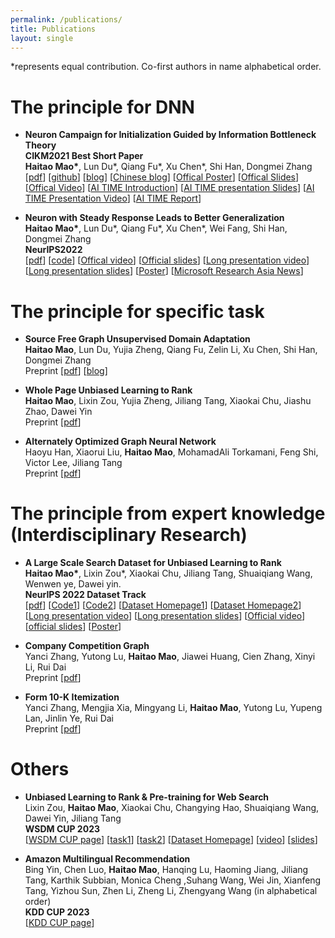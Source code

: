 ```yaml
---
permalink: /publications/
title: Publications
layout: single
---
```


*represents equal contribution. Co-first authors in name alphabetical order.

# The principle for DNN
<ul>
  <li>
      <p>
        <strong> Neuron Campaign for Initialization Guided by Information Bottleneck Theory </strong><br>
        <strong>CIKM2021 Best Short Paper</strong><br>
        <strong>Haitao Mao*</strong>, Lun Du*, Qiang Fu*, Xu Chen*,   Shi Han, Dongmei Zhang <br>
        [<a href="https://arxiv.org/pdf/2108.06530.pdf">pdf</a>]
        [<a href="https://github.com/HaitaoMao/Neuron-Campaign-for-Initialization-Guided-by-Information-Bottleneck-Theory">github</a>]
        [<a href="https://haitaomao.github.io/categories/neuronCampaign/">blog</a>]
        [<a href="https://zhuanlan.zhihu.com/p/398198523">Chinese blog</a>]
        [<a href="https://github.com/haitaomao/haitaomao.github.io/blob/master/_files/CIKM2021/Init_poster.pdf">Offical Poster</a>]
        [<a href="https://github.com/haitaomao/haitaomao.github.io/blob/master/_files/CIKM2021/CIKM21_Neuron_Campaign_for_Initialization_Guided_by_Information_Bottleneck_Theory.pdf">Offical Slides</a>]
        [<a href="https://github.com/haitaomao/haitaomao.github.io/blob/master/_files/CIKM2021/Init_video.mp4">Offical Video</a>]
        [<a href="https://mp.weixin.qq.com/s/PEt7m_iadPGm9puO0S0nHw">AI TIME Introduction</a>]
        [<a href="https://github.com/haitaomao/haitaomao.github.io/blob/master/_files/CIKM2021/AITime%20CIKM21%20-%20Neuron%20Campaign.pdf">AI TIME presentation Slides</a>]
        [<a href="https://www.bilibili.com/video/BV1fL411V7FP?spm_id_from=333.1007.top_right_bar_window_history.content.click">AI TIME Presentation Video</a>]
        [<a href="https://mp.weixin.qq.com/s/V0pwLwTR-rVpe8h5NL_u3g">AI TIME Report</a>]
      </p>
    </li>
    <li>
      <p>
        <strong>Neuron with Steady Response Leads to Better Generalization</strong><br>
        <strong>Haitao Mao*</strong>, Lun Du*, Qiang Fu*, Xu Chen*, Wei Fang, Shi Han, Dongmei Zhang <br>
        <strong> NeurIPS2022</strong><br> 
        [<a href="https://arxiv.org/pdf/2111.15414.pdf">pdf</a>]
        [<a href="https://github.com/HaitaoMao/Neuron-with-Steady-Response-Leads-to-Better-Generalization">code</a>] 
        [<a href="https://neurips.cc/virtual/2022/poster/54444">Offical video</a>]
        [<a href="https://github.com/HaitaoMao/HaitaoMao.github.io/blob/master/_files/NSR-NeurIPS-version.pdf">Official slides</a>]
        [<a href="https://www.bilibili.com/video/BV19d4y1c7Lt/?spm_id_from=333.999.0.0&vd_source=85bb42770c1036d2fc85b057595f1054">Long presentation video</a>]
        [<a href="https://github.com/HaitaoMao/HaitaoMao.github.io/blob/master/_files/NSR-AITIME.pdf">Long presentation slides</a>]
        [<a href="https://neurips.cc/media/PosterPDFs/NeurIPS%202022/54444.png?t=1668603047.5147302">Poster</a>]
        [<a href="https://mp.weixin.qq.com/s/A45YqMcQeULULGFL05qBCA">Microsoft Research Asia News</a>]
      </p>
    </li>
</ul>

# The principle for specific task
<ul>
  <li>
    <p>
        <strong>Source Free Graph Unsupervised Domain Adaptation </strong><br>
        <strong>Haitao Mao</strong>, Lun Du, Yujia Zheng, Qiang Fu, Zelin Li, Xu Chen, Shi Han, Dongmei Zhang <br>
        Preprint [<a href="https://arxiv.org/pdf/2112.00955.pdf">pdf</a>]
        [<a href="https://haitaomao.github.io/categories/sourcefree/">blog</a>]
    </p>
  </li>
  <li>
    <p>
        <strong>Whole Page Unbiased Learning to Rank </strong><br>
        <strong>Haitao Mao</strong>, Lixin Zou, Yujia Zheng, Jiliang Tang, Xiaokai Chu, Jiashu Zhao, Dawei Yin <br>
        Preprint [<a href="https://arxiv.org/pdf/2210.10718.pdf">pdf</a>]
    </p>
  </li>
  <li>
    <p>
        <strong>Alternately Optimized Graph Neural Network </strong><br>
        Haoyu Han, Xiaorui Liu, <strong>Haitao Mao</strong>,  MohamadAli Torkamani, Feng Shi, Victor Lee, Jiliang Tang  <br>
        Preprint [<a href="https://arxiv.org/pdf/2206.03638.pdf">pdf</a>]
    </p>
  </li>
  
    
</ul>

# The principle from expert knowledge (Interdisciplinary Research)
<ul>
    <li>
      <p>
        <strong> A Large Scale Search Dataset for Unbiased Learning to Rank </strong> <br>
        <strong>Haitao Mao*</strong>, Lixin Zou*, Xiaokai Chu, Jiliang Tang, Shuaiqiang Wang, Wenwen ye, Dawei yin. <br>
        <strong>NeurIPS 2022 Dataset Track</strong><br> 
        [<a href="https://openreview.net/pdf?id=EZcHYuU_9E">pdf</a>]
        [<a href="https://github.com/ChuXiaokai/baidu_ultr_dataset">Code1</a>]
        [<a href="https://github.com/ChuXiaokai/WSDMCUP_BaiduPLM_Paddle">Code2</a>]
        [<a href="https://haitaomao.github.io/baidu_ultr_page/">Dataset Homepage1</a>]
        [<a href="https://searchscience.baidu.com/dataset.html">Dataset Homepage2</a>]
        [<a href="https://www.bilibili.com/video/BV1ZP411N75k/?spm_id_from=333.999.0.0">Long presentation video</a>]
        [<a href="https://github.com/HaitaoMao/HaitaoMao.github.io/blob/master/_files/Baidu-ULTR-MLNLP.pdf">Long presentation slides</a>]
        [<a href="https://neurips.cc/virtual/2022/poster/55768">Official video</a>]
        [<a href="https://github.com/HaitaoMao/HaitaoMao.github.io/blob/master/_files/Baidu-ULTR-NeurIPS-version.pdf">official slides</a>]
        [<a href="https://neurips.cc/media/PosterPDFs/NeurIPS%202022/55768.png?t=1669701622.351326">Poster</a>]
      </p>
    </li>
    <li>
      <p>
        <strong> Company Competition Graph </strong> <br>
        Yanci Zhang, Yutong Lu, <strong>Haitao Mao</strong>, Jiawei Huang, Cien Zhang, Xinyi Li, Rui Dai <br>
        Preprint [<a href="https://arxiv.org/pdf/2304.00323.pdf">pdf</a>]
      </p>
    </li>
    <li>
      <p>
        <strong> Form 10-K Itemization </strong> <br>
        Yanci Zhang, Mengjia Xia, Mingyang Li, <strong>Haitao Mao</strong>, Yutong Lu, Yupeng Lan, Jinlin Ye, Rui Dai <br>
        Preprint [<a href="https://arxiv.org/pdf/2303.04688.pdf">pdf</a>]
      </p>
    </li>
</ul>




# Others
<ul>
  <li>
    <p>
        <strong>Unbiased Learning to Rank & Pre-training for Web Search </strong><br>
        Lixin Zou, <strong>Haitao Mao</strong>, Xiaokai Chu, Changying Hao, Shuaiqiang Wang, Dawei Yin, Jiliang Tang<br>
        <strong> WSDM CUP 2023</strong><br>
        [<a href="https://www.wsdm-conference.org/2023/program/wsdm-cup">WSDM CUP page</a>]
        [<a href="https://aistudio.baidu.com/aistudio/competition/detail/534/0/introduction">task1</a>]
        [<a href="https://aistudio.baidu.com/aistudio/competition/detail/536/0/introduction">task2</a>]
        [<a href="https://searchscience.baidu.com/dataset.html">Dataset Homepage</a>]
        [<a href="https://www.bilibili.com/video/BV1ZP411N75k/?spm_id_from=333.999.0.0">video</a>]
        [<a href="https://github.com/HaitaoMao/HaitaoMao.github.io/blob/master/_files/WSDMCUP_KICKOFF_AITIME.pdf">slides</a>]
    </p>
  </li>
  <li>
    <p>
        <strong>Amazon Multilingual Recommendation</strong><br>
        Bing Yin, Chen Luo, <strong>Haitao Mao</strong>, Hanqing Lu, Haoming Jiang, Jiliang Tang, Karthik Subbian, Monica Cheng ,Suhang Wang, Wei Jin, Xianfeng Tang, Yizhou Sun, Zhen Li, Zheng Li, Zhengyang Wang (in alphabetical order)<br> 
        <strong> KDD CUP 2023</strong><br>
        [<a href="https://www.aicrowd.com/challenges/amazon-kdd-cup-23-multilingual-recommendation-challenge">KDD CUP page</a>]
    </p>
  </li>
</ul>

